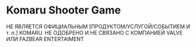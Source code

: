# Komaru Shooter Game
НЕ ЯВЛЯЕТСЯ ОФИЦИАЛЬНЫМ [ПРОДУКТОМ/УСЛУГОЙ/СОБЫТИЕМ И т. п.] KOMARU. НЕ ОДОБРЕНО И НЕ СВЯЗАНО С КОМПАНИЕЙ VALVE ИЛИ FAZBEAR ENTERTAIMENT
